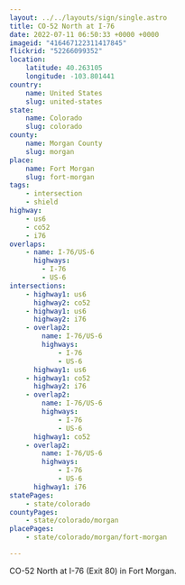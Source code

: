 ```yaml
---
layout: ../../layouts/sign/single.astro
title: CO-52 North at I-76
date: 2022-07-11 06:50:33 +0000 +0000
imageid: "416467122311417845"
flickrid: "52266099352"
location:
    latitude: 40.263105
    longitude: -103.801441
country:
    name: United States
    slug: united-states
state:
    name: Colorado
    slug: colorado
county:
    name: Morgan County
    slug: morgan
place:
    name: Fort Morgan
    slug: fort-morgan
tags:
    - intersection
    - shield
highway:
    - us6
    - co52
    - i76
overlaps:
    - name: I-76/US-6
      highways:
        - I-76
        - US-6
intersections:
    - highway1: us6
      highway2: co52
    - highway1: us6
      highway2: i76
    - overlap2:
        name: I-76/US-6
        highways:
            - I-76
            - US-6
      highway1: us6
    - highway1: co52
      highway2: i76
    - overlap2:
        name: I-76/US-6
        highways:
            - I-76
            - US-6
      highway1: co52
    - overlap2:
        name: I-76/US-6
        highways:
            - I-76
            - US-6
      highway1: i76
statePages:
    - state/colorado
countyPages:
    - state/colorado/morgan
placePages:
    - state/colorado/morgan/fort-morgan

---
```

CO-52 North at I-76 (Exit 80) in Fort Morgan.